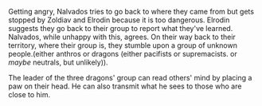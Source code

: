 Getting angry, Nalvados tries to go back to where they came from but gets stopped by Zoldiav and Elrodin because it is too dangerous.
Elrodin suggests they go back to their group to report what they've learned. Nalvados, while unhappy with this, agrees.
On their way back to their territory, where their group is, they stumble upon a group of unknown people.(either anthros or dragons (either pacifists or supremacists. or *maybe* neutrals, but unlikely)).

The leader of the three dragons' group can read others' mind by placing a paw on their head. He can also transmit what he sees to those who are close to him.
